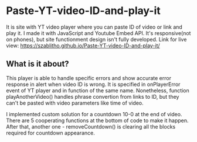 # Paste-YT-video-ID-and-play-it
It is site with YT video player where you can paste ID of video or link and play it. I made it with JavaScript and Youtube Embed API. It's responsive(not on phones), but site functionment design isn't fully developed.
Link for live view: https://szablitho.github.io/Paste-YT-video-ID-and-play-it/

## What is it about?
This player is able to handle specific errors and show accurate error response in alert when video ID is wrong. It is specified in onPlayerError event of YT player and in function of the same name.
Nonetheless, function playAnotherVideo() handles phrase convertion from links to ID, but they can't be pasted with video parameters like time of video.

I implemented custom solution for a countdown 10-0 at the end of video. There are 5 cooperating functions at the bottom of code to make it happen. After that, another one - removeCountdown() is clearing all the blocks required for countdown appearance.